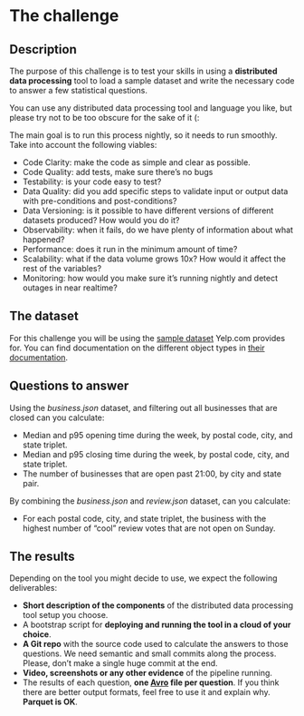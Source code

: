 # The challenge

## Description

The purpose of this challenge is to test your skills in using a **distributed data processing** tool to load a sample dataset and write the necessary code to answer a few statistical questions.

You can use any distributed data processing tool and language you like, but please try not to be too obscure for the sake of it (:

The main goal is to run this process nightly, so it needs to run smoothly. Take into account the following viables:
- Code Clarity: make the code as simple and clear as possible.
- Code Quality: add tests, make sure there’s no bugs
- Testability: is your code easy to test?
- Data Quality: did you add specific steps to validate input or output data with pre-conditions and post-conditions?
- Data Versioning: is it possible to have different versions of different datasets produced? How would you do it?
- Observability: when it fails, do we have plenty of information about what happened?
- Performance: does it run in the minimum amount of time?
- Scalability: what if the data volume grows 10x? How would it affect the rest of the variables?
- Monitoring: how would you make sure it’s running nightly and detect outages in near realtime?

## The dataset

For this challenge you will be using the [sample dataset](https://www.yelp.com/dataset/) Yelp.com provides for. You can find documentation on the different object types in [their documentation](https://www.yelp.com/dataset/documentation/main).

## Questions to answer

Using the *business.json* dataset, and filtering out all businesses that are closed can you calculate:

- Median and p95 opening time during the week, by postal code, city, and state triplet.
- Median and p95 closing time during the week, by postal code, city, and state triplet.
- The number of businesses that are open past 21:00, by city and state pair.

By combining the *business.json* and *review.json* dataset, can you calculate:

- For each postal code, city, and state triplet, the business with the highest number of “cool” review votes that are not open on Sunday.

## The results

Depending on the tool you might decide to use, we expect the following deliverables:

- **Short description of the components** of the distributed data processing tool setup you choose.
- A bootstrap script for **deploying and running the tool in a cloud of your choice**.
- **A Git repo** with the source code used to calculate the answers to those questions. We need semantic and small commits along the process. Please, don’t make a single huge commit at the end.
- **Video, screenshots or any other evidence** of the pipeline running.
- The results of each question, **one [Avro](https://avro.apache.org/docs/current/) file per question**. If you think there are better output formats, feel free to use it and explain why. **Parquet is OK**.
